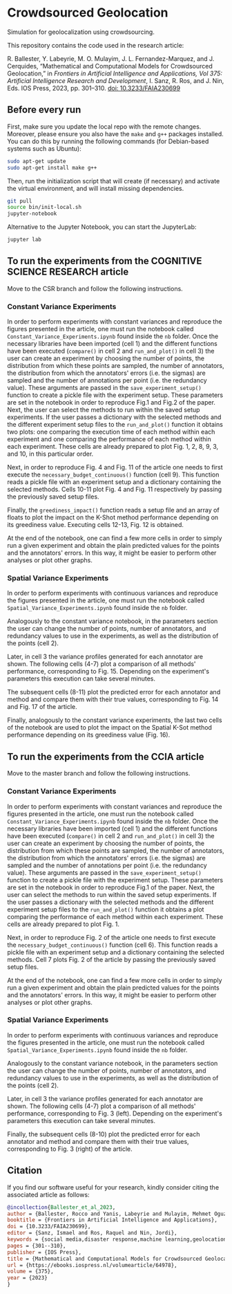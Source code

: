 # Crowdsourced Geolocation
Simulation for geolocalization using crowdsourcing.

This repository contains the code used in the research article:

R. Ballester, Y. Labeyrie, M. O. Mulayim, J. L. Fernandez-Marquez, and J. Cerquides, “Mathematical and Computational Models for Crowdsourced Geolocation,” in _Frontiers in Artificial Intelligence and Applications, Vol 375: Artificial Intelligence Research and Development_, I. Sanz, R. Ros, and J. Nin, Eds. IOS Press, 2023, pp. 301–310. [doi: 10.3233/FAIA230699](https://doi.org/10.3233/FAIA230699)

## Before every run
First, make sure you update the local repo with the remote changes. 
Moreover, please ensure you also have the `make` and `g++` packages installed. You can do this by running the following commands (for Debian-based systems such as Ubuntu):

```bash
sudo apt-get update
sudo apt-get install make g++
```

Then, run the initialization script that will create (if necessary) and activate the virtual environment, and will install missing dependencies.

```bash
git pull
source bin/init-local.sh
jupyter-notebook
```

Alternative to the Jupyter Notebook, you can start the JupyterLab: 

```bash
jupyter lab
```

## To run the experiments from the COGNITIVE SCIENCE RESEARCH article
Move to the CSR branch and follow the following instructions.

### Constant Variance Experiments
In order to perform experiments with constant variances and reproduce the figures presented in the article, one must run the notebook called `Constant_Variance_Experiments.ipynb` found inside the `nb` folder. 
Once the necessary libraries have been imported (cell 1) and the different functions have been executed (`compare()` in cell 2 and `run_and_plot()` in cell 3) the user can create an experiment by choosing the number of points, the distribution from which these points are sampled, the number of annotators, the distribution from which the annotators' errors (i.e. the sigmas) are sampled and the number of annotations per point (i.e. the redundancy value). These arguments are passed in the `save_experiment_setup()` function to create a pickle file with the experiment setup. These parameters are set in the notebook in order to reproduce Fig.1 and Fig.2 of the paper.
Next, the user can select the methods to run within the saved setup experiments. If the user passes a dictionary with the selected methods and the different experiment setup files to the `run_and_plot()` function it obtains two plots: one comparing the execution time of each method within each experiment and one comparing the performance of each method within each experiment.
These cells are already prepared to plot Fig. 1, 2, 8, 9, 3, and 10, in this particular order.

Next, in order to reproduce Fig. 4 and Fig. 11 of the article one needs to first execute the `necessary_budget_continuous()` function (cell 9). This function reads a pickle file with an experiment setup and a dictionary containing the selected methods. Cells 10-11 plot Fig. 4 and Fig. 11 respectively by passing the previously saved setup files.

Finally, the `greediness_impact()` function reads a setup file and an array of floats to plot the impact on the K-Shot method performance depending on its greediness value. Executing cells 12-13, Fig. 12 is obtained.

At the end of the notebook, one can find a few more cells in order to simply run a given experiment and obtain the plain predicted values for the points and the annotators' errors. In this way, it might be easier to perform other analyses or plot other graphs.

### Spatial Variance Experiments
In order to perform experiments with continuous variances and reproduce the figures presented in the article, one must run the notebook called `Spatial_Variance_Experiments.ipynb` found inside the `nb` folder. 

Analogously to the constant variance notebook, in the parameters section the user can change the number of points, number of annotators, and redundancy values to use in the experiments, as well as the distribution of the points (cell 2).

Later, in cell 3 the variance profiles generated for each annotator are shown.
The following cells (4-7) plot a comparison of all methods' performance, corresponding to Fig. 15. Depending on the experiment's parameters this execution can take several minutes.

The subsequent cells (8-11) plot the predicted error for each annotator and method and compare them with their true values, corresponding to Fig. 14 and Fig. 17 of the article.

Finally, analogously to the constant variance experiments, the last two cells of the notebook are used to plot the impact on the Spatial K-Sot method performance depending on its greediness value (Fig. 16).


## To run the experiments from the CCIA article
Move to the master branch and follow the following instructions.

### Constant Variance Experiments
In order to perform experiments with constant variances and reproduce the figures presented in the article, one must run the notebook called `Constant_Variance_Experiments.ipynb` found inside the `nb` folder. 
Once the necessary libraries have been imported (cell 1) and the different functions have been executed (`compare()` in cell 2 and `run_and_plot()` in cell 3) the user can create an experiment by choosing the number of points, the distribution from which these points are sampled, the number of annotators, the distribution from which the annotators' errors (i.e. the sigmas) are sampled and the number of annotations per point (i.e. the redundancy value). These arguments are passed in the `save_experiment_setup()` function to create a pickle file with the experiment setup. These parameters are set in the notebook in order to reproduce Fig.1 of the paper.
Next, the user can select the methods to run within the saved setup experiments. If the user passes a dictionary with the selected methods and the different experiment setup files to the `run_and_plot()` function it obtains a plot comparing the performance of each method within each experiment.
These cells are already prepared to plot Fig. 1.

Next, in order to reproduce Fig. 2 of the article one needs to first execute the `necessary_budget_continuous()` function (cell 6). This function reads a pickle file with an experiment setup and a dictionary containing the selected methods. Cell 7 plots Fig. 2 of the article by passing the previously saved setup files.

At the end of the notebook, one can find a few more cells in order to simply run a given experiment and obtain the plain predicted values for the points and the annotators' errors. In this way, it might be easier to perform other analyses or plot other graphs.


### Spatial Variance Experiments
In order to perform experiments with continuous variances and reproduce the figures presented in the article, one must run the notebook called `Spatial_Variance_Experiments.ipynb` found inside the `nb` folder. 

Analogously to the constant variance notebook, in the parameters section the user can change the number of points, number of annotators, and redundancy values to use in the experiments, as well as the distribution of the points (cell 2).

Later, in cell 3 the variance profiles generated for each annotator are shown.
The following cells (4-7) plot a comparison of all methods' performance, corresponding to Fig. 3 (left). Depending on the experiment's parameters this execution can take several minutes.

Finally, the subsequent cells (8-10) plot the predicted error for each annotator and method and compare them with their true values, corresponding to Fig. 3 (right) of the article.

## Citation

If you find our software useful for your research, kindly consider citing the associated article as follows:

```bibtex
@incollection{Ballester_et_al_2023,
author = {Ballester, Rocco and Yanis, Labeyrie and Mulayim, Mehmet Oguz and Fernandez-Marquez, Jose Luis and Cerquides, Jesus},
booktitle = {Frontiers in Artificial Intelligence and Applications},
doi = {10.3233/FAIA230699},
editor = {Sanz, Ismael and Ros, Raquel and Nin, Jordi},
keywords = {social media,disaster response,machine learning,geolocation,crowdsourcing},
pages = {301--310},
publisher = {IOS Press},
title = {Mathematical and Computational Models for Crowdsourced Geolocation},
url = {https://ebooks.iospress.nl/volumearticle/64978},
volume = {375},
year = {2023}
}
```


